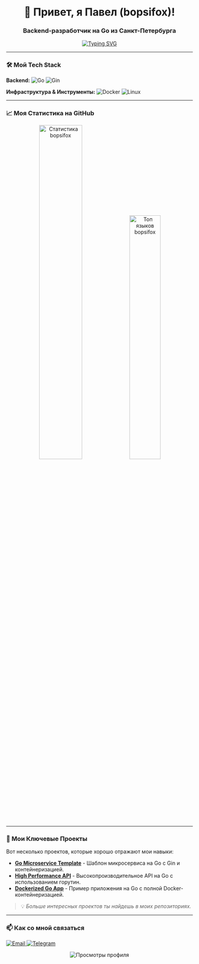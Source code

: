 <h1 align="center">👋 Привет, я Павел (bopsifox)!</h1>
<h3 align="center">Backend-разработчик на Go из Санкт-Петербурга</h3>

<p align="center">
  <a href="https://git.io/typing-svg"><img src="https://readme-typing-svg.demolab.com?font=Fira+Code&pause=1000&color=22F77B&center=true&vCenter=true&width=435&lines=Golang+Backend+Developer;High+Performance+Systems;Linux+%26+Docker;Люблю+автоматизировать+всё" alt="Typing SVG" /></a>
</p>

---

### 🛠️ Мой Tech Stack

**Backend:**
![Go](https://img.shields.io/badge/Go-00ADD8?style=for-the-badge&logo=go&logoColor=white)
![Gin](https://img.shields.io/badge/Gin-00ADD8?style=for-the-badge&logo=go&logoColor=white)

**Инфраструктура & Инструменты:**
![Docker](https://img.shields.io/badge/Docker-2CA5E0?style=for-the-badge&logo=docker&logoColor=white)
![Linux](https://img.shields.io/badge/Linux-FCC624?style=for-the-badge&logo=linux&logoColor=black)

---

### 📈 Моя Статистика на GitHub

<p align="center">
  <img src="https://github-readme-stats.vercel.app/api?username=bopsifox&show_icons=true&theme=radical&hide_border=true" alt="Статистика bopsifox" width="48%" />
  <img src="https://github-readme-stats.vercel.app/api/top-langs/?username=bopsifox&layout=compact&theme=radical&hide_border=true" alt="Топ языков bopsifox" width="41%" />
</p>

---

### 🚀 Мои Ключевые Проекты

Вот несколько проектов, которые хорошо отражают мои навыки:

- **[Go Microservice Template](https://github.com/bopsifox/go-microservice-template)** - Шаблон микросервиса на Go с Gin и контейнеризацией.
- **[High Performance API](https://github.com/bopsifox/high-performance-api)** - Высокопроизводительное API на Go с использованием горутин.
- **[Dockerized Go App](https://github.com/bopsifox/dockerized-go-app)** - Пример приложения на Go с полной Docker-контейнеризацией.

> 💡 *Больше интересных проектов ты найдешь в моих репозиториях.*

---

### 📫 Как со мной связаться

<p align="left">
  <a href="mailto:pashok.komarov.2000@mail.ru">
    <img src="https://img.shields.io/badge/Email-D14836?style=for-the-badge&logo=gmail&logoColor=white" alt="Email"/>
  </a>
  <a href="https://t.me/bopsifox">
    <img src="https://img.shields.io/badge/Telegram-2CA5E0?style=for-the-badge&logo=telegram&logoColor=white" alt="Telegram"/>
  </a>
</p>

<p align="center">
  <img src="https://komarev.com/ghpvc/?username=bopsifox&color=blueviolet" alt="Просмотры профиля" />
</p>
